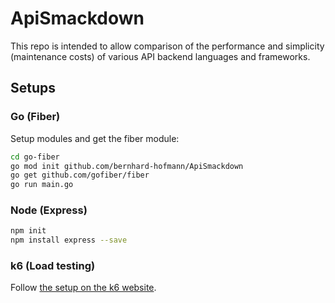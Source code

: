 # ApiSmackdown

This repo is intended to allow comparison of the performance and simplicity (maintenance costs) of various API backend languages and frameworks.

## Setups

### Go (Fiber)

Setup modules and get the fiber module:

```bash
cd go-fiber
go mod init github.com/bernhard-hofmann/ApiSmackdown
go get github.com/gofiber/fiber
go run main.go
```

### Node (Express)

```bash
npm init
npm install express --save
```

### k6 (Load testing)

Follow [the setup on the k6 website](https://k6.io/docs/getting-started/installation/).
